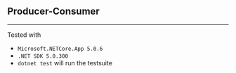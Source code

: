 ﻿## Producer-Consumer

---
Tested with
- `Microsoft.NETCore.App 5.0.6`
- `.NET SDK 5.0.300`
- `dotnet test` will run the testsuite